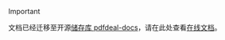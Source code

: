 > [!IMPORTANT]
> 文档已经迁移至开源[储存库 pdfdeal-docs](https://github.com/Menghuan1918/pdfdeal-docs)，请在此处查看[在线文档](https://menghuan1918.github.io/pdfdeal-docs/zh/)。